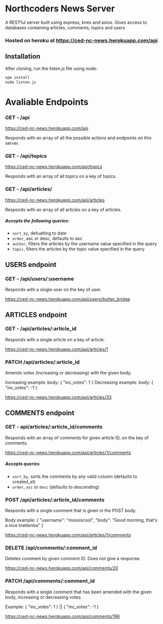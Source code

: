 # Northcoders News Server

A RESTful server built using express, knex and axios. Gives access to databases containing articles, comments, topics and users

### Hosted on heroku at https://ced-nc-news.herokuapp.com/api

## Installation

After cloning, run the listen.js file using node:

```zsh
npm install
node listen.js
```

# Avaliable Endpoints

### GET - /api

https://ced-nc-news.herokuapp.com/api

Responds with an array of all the possible actions and endpoints on this server.

### GET - /api/topics

https://ced-nc-news.herokuapp.com/api/topics

Responds with an array of all topics on a key of topics. 

### GET - /api/articles/

https://ced-nc-news.herokuapp.com/api/articles

Responds with an array of all articles on a key of articles.

##### Accepts the following queries:

- `sort_by`, defualting to date
- `order`, asc or desc, defaults to asc
- `author`, filters the articles by the username value specified in the query
- `topic`, filters the articles by the topic value specified in the query

## USERS endpoint

### GET - /api/users/:username

Responds with a single user on the key of user.

https://ced-nc-news.herokuapp.com/api/users/butter_bridge

## ARTICLES endpoint

### GET - /api/articles/:article_id

Responds with a single article on a key of article. 

https://ced-nc-news.herokuapp.com/api/articles/1

### PATCH /api/articles/:article_id

Amends votes (increasing or decreasing) with the given body.

Increasing example: body: { "inc_votes": 1 } 
Decreasing example: body: { "inc_votes": -1 }

https://ced-nc-news.herokuapp.com/api/articles/33

## COMMENTS endpoint

### GET - api/articles/:article_id/comments

Responds with an array of comments for given article ID, on the key of comments.

https://ced-nc-news.herokuapp.com/api/articles/1/comments

##### Accepts queries

- `sort_by`, sorts the comments by any valid column (defaults to created_at)
- `order`, `asc` or `desc` (defaults to descending)

### POST /api/articles/:article_id/comments

Responds with a single comment that is given in the POST body.

Body example: { "username": "mossiscool", "body": "Good morning, that's a nice tnettenba" }

https://ced-nc-news.herokuapp.com/api/articles/1/comments

### DELETE /api/comments/:comment_id

Deletes comment by given comment ID. Does not give a response.

https://ced-nc-news.herokuapp.com/api/comments/20

### PATCH /api/comments/:comment_id

Responds with a single comment that has been amended with the given body, increasing or decreasing votes.

Example: { "inc_votes": 1 } || { "inc_votes": -1 }

https://ced-nc-news.herokuapp.com/api/comments/196